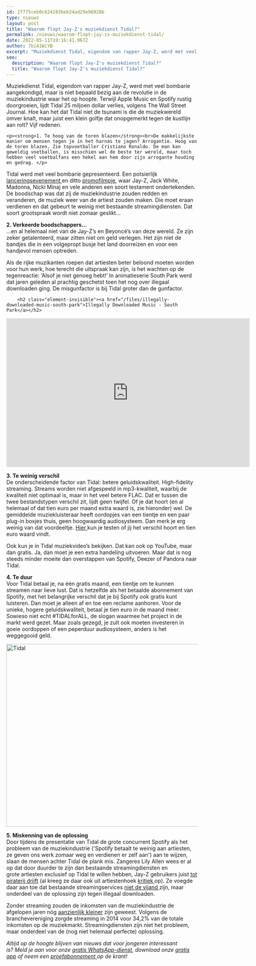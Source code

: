```yaml
---
id: 2f775ceb0c624283beb24ad29e96928b
type: nieuws
layout: post
title: "Waarom flopt Jay-Z's muziekdienst Tidal?"
permalink: /nieuws/waarom-flopt-jay-zs-muziekdienst-tidal/
date: 2022-05-11T19:16:41.067Z
author: 7biA1WiYB
excerpt: "Muziekdienst Tidal, eigendom van rapper Jay-Z, werd met veel bombarie aangekondigd, maar is niet bepaald bezig aan de revolutie in de muziekindustrie waar het op hoopte. Terwijl Apple Music en Spotify rustig doorgroeien, lijdt Tidal 25 miljoen dollar verlies, volgens The Wall Street Journal. Hoe kan het dat Tidal niet de tsunami is die de muziekwereld omver knalt, maar juist een klein golfje dat onopgemerkt tegen de kustlijn aan rolt? Vijf redenen.  "
seo:
  description: "Waarom flopt Jay-Z's muziekdienst Tidal?"
  title: "Waarom flopt Jay-Z's muziekdienst Tidal?"
---
```

Muziekdienst Tidal, eigendom van rapper Jay-Z, werd met veel bombarie aangekondigd, maar is niet bepaald bezig aan de revolutie in de muziekindustrie waar het op hoopte. Terwijl Apple Music en Spotify rustig doorgroeien, lijdt Tidal 25 miljoen dollar verlies, volgens The Wall Street Journal. Hoe kan het dat Tidal niet de tsunami is die de muziekwereld omver knalt, maar juist een klein golfje dat onopgemerkt tegen de kustlijn aan rolt? Vijf redenen.  

    <p><strong>1. Te hoog van de toren blazen</strong><br>De makkelijkste manier om mensen tegen je in het harnas te jagen? Arrogantie. Hoog van de toren blazen. Zie topvoetballer Cristiano Ronaldo. De man kan geweldig voetballen, is misschien wel de beste ter wereld, maar toch hebben veel voetbalfans een hekel aan hem door zijn arrogante houding en gedrag. </p>
<p>Tidal werd met veel bombarie gepresenteerd. Een potsierlijk <a href="https://www.youtube.com/watch?v=egShCjfvi9s" target="_blank">lanceringsevenement </a>en ditto <a href="https://www.youtube.com/watch?v=cYYGdcLbFkw" target="_blank">promofilmpje</a>, waar Jay-Z, Jack White, Madonna, Nicki Minaj en vele anderen een soort testament ondertekenden. De boodschap was dat zij de muziekindustrie zouden redden en veranderen, de muziek weer van de artiest zouden maken. Die moet eraan verdienen en dat gebeurt te weinig met bestaande streamingdiensten. Dat soort grootspraak wordt niet zomaar geslikt...</p>
<p><strong>2. Verkeerde boodschappers...</strong><br>...en al helemaal niet van de Jay-Z’s en Beyoncé’s van deze wereld. Ze zijn zeker getalenteerd, maar zitten niet om geld verlegen. Het zijn niet de bandjes die in een volgepropt busje het land doorreizen en voor een handjevol mensen optreden.</p>
<p>Als de rijke muzikanten roepen dat artiesten beter beloond moeten worden voor hun werk, hoe terecht die uitspraak kan zijn, is het wachten op de tegenreactie: ‘Alsof je niet genoeg hebt!’ In animatieserie South Park werd dat jaren geleden al prachtig geschetst toen het nog over illegaal downloaden ging. De misgunfactor is bij Tidal groter dan de gunfactor.</p>
<p><div class="media media-element-container media-default"><div id="file-2939" class="file file-video file-video-youtube">

        <h2 class="element-invisible"><a href="/files/illegally-downloaded-music-south-park">Illegally Downloaded Music - South Park</a></h2>
    
  
  <div class="content">
    <div class="media-youtube-video media-element file-default media-youtube-1">
  <iframe class="media-youtube-player" width="640" height="390" title="Illegally Downloaded Music - South Park" src="https://www.youtube.com/embed/Af0wXeN6_FY?wmode=opaque&controls=" name="Illegally Downloaded Music - South Park" frameborder="0" allowfullscreen="">Video van Illegally Downloaded Music - South Park</iframe>
</div>
  </div>

  
</div>
</div>
<p><strong>3. Te weinig verschil</strong><br>De onderscheidende factor van Tidal: betere geluidskwaliteit. High-fidelity streaming. Streams worden niet afgespeeld in mp3-kwaliteit, waarbij de kwaliteit niet optimaal is, maar in het veel betere FLAC. Dat er tussen die twee bestandstypen verschil zit, lijdt geen twijfel. Of je dat hoort (en al helemaal of dat tien euro per maand extra waard is, zie hieronder) wel. De gemiddelde muziekluisteraar heeft oordopjes van een tientje en een paar plug-in boxjes thuis, geen hoogwaardig audiosysteem. Dan merk je erg weinig van dat voordeeltje. <a href="http://test.tidalhifi.com/" target="_blank">Hier </a>kun je testen of jij het verschil hoort en tien euro waard vindt.</p>
<p>Ook kun je in Tidal muziekvideo’s bekijken. Dat kan ook op YouTube, maar dan gratis. Ja, dan moet je een extra handeling uitvoeren. Maar dat is nog steeds minder moeite dan overstappen van Spotify, Deezer of Pandora naar Tidal.</p>
<p><strong>4. Te duur</strong><br>Voor Tidal betaal je, na één gratis maand, een tientje om te kunnen streamen naar lieve lust. Dat is hetzelfde als het betaalde abonnement van Spotify, met het belangrijke verschil dat je bij Spotify ook gratis kunt luisteren. Dan moet je alleen af en toe een reclame aanhoren. Voor de unieke, hogere geluidskwaliteit, betaal je tien euro in de maand meer. Sowieso niet echt #TIDALforALL, de slogan waarmee het project in de markt werd gezet. Maar zoals gezegd, je zult ook moeten investeren in goeie oordoppen of een peperduur audiosysteem, anders is het weggegooid geld.</p>
<p><div class="media media-element-container media-default"><div id="file-22054" class="file file-image file-image-png">

        
  
  <div class="content">
    <img alt="Tidal" title="Beeld: Tidal" height="479" width="988" class="media-element file-default" src="https://7dagen.netlify.app/sites/default/files/Schermafbeelding%202016-09-23%20om%2014.02.43.png">  </div>

  
</div>
</div>
<p><strong>5. Miskenning van de oplossing</strong><br>Door tijdens de presentatie van Tidal de grote concurrent Spotify als het probleem van de muziekindustrie ('Spotify betaalt te weinig aan artiesten, ze geven ons werk zomaar weg en verdienen er zelf aan') aan te wijzen, slaan de mensen achter Tidal de plank mis. Zangeres Lily Allen wees er al op dat door duurder te zijn dan bestaande streamingdiensten en grote artiesten exclusief op Tidal te willen hebben, Jay-Z gebruikers juist <a href="https://twitter.com/lilyallen/status/582693051807711232" target="_blank">tot piraterij drijft</a> (al kreeg ze daar ook uit artiestenhoek <a href="http://www.theguardian.com/music/2015/apr/07/lily-allen-youre-wrong-about-tidal" target="_blank">kritiek </a>op). Ze voegde daar aan toe dat bestaande streamingservices <a href="https://twitter.com/lilyallen/status/583668655646347264" target="_blank">niet de vijand </a>zijn, maar onderdeel van de oplossing zijn tegen illegaal downloaden. </p>
<p>Zonder streaming zouden de inkomsten van de muziekindustrie de afgelopen jaren nóg <a href="http://3voor12.vpro.nl/.imaging/stk/3voor12/photo/media/3voor12/nieuws/2015/april/Schermafbeelding-2015-04-14-om-14.24.35/original/Schermafbeelding%202015-04-14%20om%2014.24.35.png" target="_blank">aanzienlijk kleiner</a> zijn geweest. Volgens de branchevereniging zorgde streaming in 2014 voor 34,2% van de totale inkomsten op de muziekmarkt. Streamingdiensten zijn niet het probleem, maar onderdeel van de (nog niet helemaal perfecte) oplossing.</p>
<p><em>Altijd op de hoogte blijven van nieuws dat voor jongeren interessant is? Meld je aan voor onze <a href="https://7dagen.netlify.app/whatsapp">gratis WhatsApp-dienst</a>, download onze <a href="https://7dagen.netlify.app/app">gratis app</a> of neem een <a href="https://abonneren.sevendays.nl/abonneren/abonnementen/ae/artikel">proefabonnement </a>op de krant!</em></p>  
